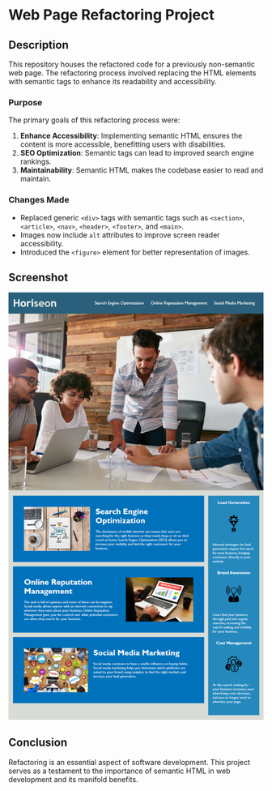 # Web Page Refactoring Project

## Description

This repository houses the refactored code for a previously non-semantic web page. The refactoring process involved replacing the HTML elements with semantic tags to enhance its readability and accessibility. 

### Purpose

The primary goals of this refactoring process were:
1. **Enhance Accessibility**: Implementing semantic HTML ensures the content is more accessible, benefitting users with disabilities.
2. **SEO Optimization**: Semantic tags can lead to improved search engine rankings.
3. **Maintainability**: Semantic HTML makes the codebase easier to read and maintain.

### Changes Made

- Replaced generic `<div>` tags with semantic tags such as `<section>`, `<article>`, `<nav>`, `<header>`, `<footer>`, and `<main>`.
- Images now include `alt` attributes to improve screen reader accessibility.
- Introduced the `<figure>` element for better representation of images.

## Screenshot

![Web Page Screenshot](/assets/images/01-html-css-git-homework-demo.png)


## Conclusion

Refactoring is an essential aspect of software development. This project serves as a testament to the importance of semantic HTML in web development and its manifold benefits.
